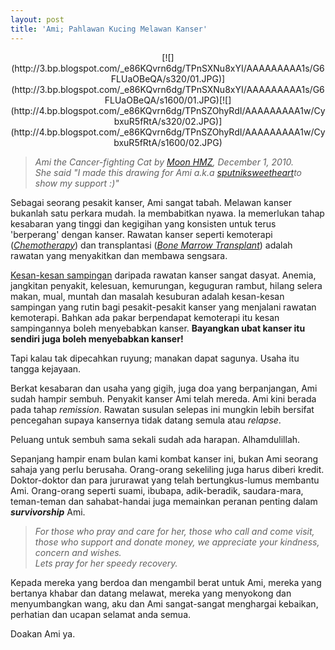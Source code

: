 ```yaml
---
layout: post
title: 'Ami; Pahlawan Kucing Melawan Kanser'
---
```


<center>
[![](http://3.bp.blogspot.com/_e86KQvrn6dg/TPnSXNu8xYI/AAAAAAAAA1s/G6FLUaOBeQA/s320/01.JPG)](http://3.bp.blogspot.com/_e86KQvrn6dg/TPnSXNu8xYI/AAAAAAAAA1s/G6FLUaOBeQA/s1600/01.JPG)[![](http://4.bp.blogspot.com/_e86KQvrn6dg/TPnSZOhyRdI/AAAAAAAAA1w/CybxuR5fRtA/s320/02.JPG)](http://4.bp.blogspot.com/_e86KQvrn6dg/TPnSZOhyRdI/AAAAAAAAA1w/CybxuR5fRtA/s1600/02.JPG)
</center>

> *Ami the Cancer-fighting Cat by [Moon HMZ](http://moonhmz.tumblr.com/), December 1, 2010.*  
> *She said "I made this drawing for Ami a.k.a [sputniksweetheart](http://sputnik--sweetheart.blogspot.com/)to show my support :)"*  

Sebagai seorang pesakit kanser, Ami sangat tabah. Melawan kanser bukanlah satu perkara mudah. Ia membabitkan nyawa. Ia memerlukan tahap kesabaran yang tinggi dan kegigihan yang konsisten untuk terus 'berperang' dengan kanser. Rawatan kanser seperti kemoterapi (*[Chemotherapy](http://en.wikipedia.org/wiki/Chemotherapy)*) dan transplantasi (*[Bone Marrow Transplant](http://en.wikipedia.org/wiki/Bone_marrow_transplant)*) adalah rawatan yang menyakitkan dan membawa sengsara.

[Kesan-kesan sampingan](http://en.wikipedia.org/wiki/Chemotherapy#Adverse_effects) daripada rawatan kanser sangat dasyat. Anemia, jangkitan penyakit, kelesuan, kemurungan, keguguran rambut, hilang selera makan, mual, muntah dan masalah kesuburan adalah kesan-kesan sampingan yang rutin bagi pesakit-pesakit kanser yang menjalani rawatan kemoterapi. Bahkan ada pakar berpendapat kemoterapi itu kesan sampingannya boleh menyebabkan kanser. **Bayangkan ubat kanser itu sendiri juga boleh menyebabkan kanser!**

Tapi kalau tak dipecahkan ruyung; manakan dapat sagunya. Usaha itu tangga kejayaan.

Berkat kesabaran dan usaha yang gigih, juga doa yang berpanjangan, Ami sudah hampir sembuh. Penyakit kanser Ami telah mereda. Ami kini berada pada tahap *remission*. Rawatan susulan selepas ini mungkin lebih bersifat pencegahan supaya kansernya tidak datang semula atau *relapse*.

Peluang untuk sembuh sama sekali sudah ada harapan. Alhamdulillah.

Sepanjang hampir enam bulan kami kombat kanser ini, bukan Ami seorang sahaja yang perlu berusaha. Orang-orang sekeliling juga harus diberi kredit. Doktor-doktor dan para jururawat yang telah bertungkus-lumus membantu Ami. Orang-orang seperti suami, ibubapa, adik-beradik, saudara-mara, teman-teman dan sahabat-handai juga memainkan peranan penting dalam **_survivorship_** Ami.

> *For those who pray and care for her, those who call and come visit, those who support and donate money, we appreciate your kindness, concern and wishes.*  
> *Lets pray for her speedy recovery.*  

Kepada mereka yang berdoa dan mengambil berat untuk Ami, mereka yang bertanya khabar dan datang melawat, mereka yang menyokong dan menyumbangkan wang, aku dan Ami sangat-sangat menghargai kebaikan, perhatian dan ucapan selamat anda semua.

Doakan Ami ya.
